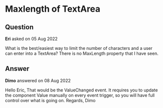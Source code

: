 # Maxlength of TextArea

## Question

**Eri** asked on 05 Aug 2022

What is the best/easiest way to limit the number of characters and a user can enter into a TextArea? There is no MaxLength property that I have seen.

## Answer

**Dimo** answered on 08 Aug 2022

Hello Eric, That would be the ValueChanged event. It requires you to update the component Value manually on every event trigger, so you will have full control over what is going on. Regards, Dimo
